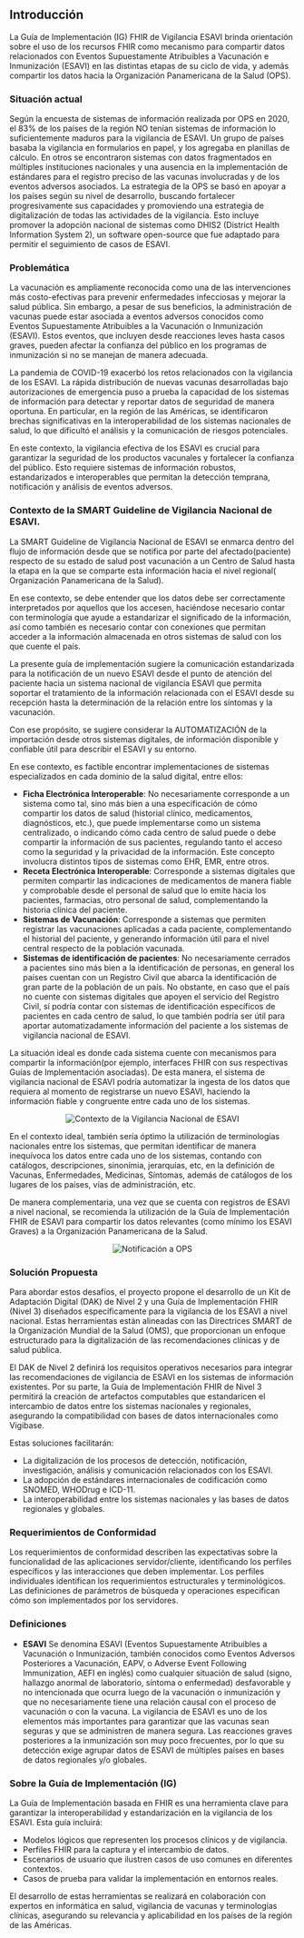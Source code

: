 ## Introducción

La Guía de Implementación (IG) FHIR de Vigilancia ESAVI brinda orientación sobre el uso de los recursos FHIR como mecanismo para compartir datos relacionados con Eventos Supuestamente Atribuibles a Vacunación e Inmunización (ESAVI) en las distintas etapas de su ciclo de vida, y además compartir los datos hacia la Organización Panamericana de la Salud (OPS).

### Situación actual
Según la encuesta de sistemas de información realizada por OPS en 2020, el 83% de los países de la región NO tenían sistemas de información lo suficientemente maduros para la vigilancia de ESAVI. Un grupo de países basaba la vigilancia en formularios en papel, y los agregaba en planillas de cálculo. En otros se encontraron sistemas con datos fragmentados en múltiples instituciones nacionales y una ausencia en la implementación de estándares para el registro preciso de las vacunas involucradas y de los eventos adversos asociados. La estrategia de la OPS se basó en apoyar a los países según su nivel de desarrollo, buscando fortalecer progresivamente sus capacidades y promoviendo una estrategia de digitalización de todas las actividades de la vigilancia. Esto incluye promover la adopción nacional de sistemas como DHIS2 (District Health Information System 2), un software open-source que fue adaptado para permitir el seguimiento de casos de ESAVI.

### Problemática

La vacunación es ampliamente reconocida como una de las intervenciones más costo-efectivas para prevenir enfermedades infecciosas y mejorar la salud pública. Sin embargo, a pesar de sus beneficios, la administración de vacunas puede estar asociada a eventos adversos conocidos como Eventos Supuestamente Atribuibles a la Vacunación o Inmunización (ESAVI). Estos eventos, que incluyen desde reacciones leves hasta casos graves, pueden afectar la confianza del público en los programas de inmunización si no se manejan de manera adecuada.

La pandemia de COVID-19 exacerbó los retos relacionados con la vigilancia de los ESAVI. La rápida distribución de nuevas vacunas desarrolladas bajo autorizaciones de emergencia puso a prueba la capacidad de los sistemas de información para detectar y reportar datos de seguridad de manera oportuna. En particular, en la región de las Américas, se identificaron brechas significativas en la interoperabilidad de los sistemas nacionales de salud, lo que dificultó el análisis y la comunicación de riesgos potenciales.

En este contexto, la vigilancia efectiva de los ESAVI es crucial para garantizar la seguridad de los productos vacunales y fortalecer la confianza del público. Esto requiere sistemas de información robustos, estandarizados e interoperables que permitan la detección temprana, notificación y análisis de eventos adversos.

### Contexto de la SMART Guideline de Vigilancia Nacional de ESAVI.

La SMART Guideline de Vigilancia Nacional de ESAVI se enmarca dentro del  flujo de información desde que se notifica por parte del afectado(paciente)  respecto de su estado de salud post vacunación a un Centro de Salud  hasta la etapa en la que se comparte esta información hacia el nivel regional( Organización Panamericana de la Salud).

En ese contexto, se debe entender que  los datos debe ser correctamente interpretados por aquellos que los accesen, haciéndose necesario contar con terminología que ayude a estandarizar el significado de la información, así como también es necesario contar con conexiones que permitan acceder a la información almacenada en otros sistemas de salud con los que cuente el país.

La presente guía de implementación sugiere la comunicación estandarizada para la notificación de un nuevo ESAVI desde el punto de atención del paciente hacia un sistema nacional de vigilancia ESAVI que permita soportar el tratamiento de la información relacionada con el ESAVI desde su recepción hasta la determinación de la relación entre los síntomas y la vacunación.

Con ese propósito, se sugiere considerar la AUTOMATIZACIÓN de la importación desde otros sistemas digitales, de información disponible y confiable útil para describir el ESAVI y su entorno.

En ese contexto, es factible encontrar implementaciones de sistemas especializados en cada dominio de la salud digital, entre ellos:

* **Ficha Electrónica Interoperable**: No necesariamente corresponde a un sistema como tal, sino más bien a una especificación de cómo compartir los datos de salud (historial clínico, medicamentos, diagnósticos, etc.), que puede implementarse como un sistema centralizado, o indicando cómo cada centro de salud puede o debe compartir la información de sus pacientes, regulando tanto el acceso como la seguridad y la privacidad de la información. Este concepto involucra distintos tipos de sistemas como EHR, EMR, entre otros.
* **Receta Electrónica Interoperable**: Corresponde a sistemas digitales que permiten compartir las indicaciones de medicamentos de manera fiable y comprobable desde el personal de salud que lo emite hacia los pacientes, farmacias, otro personal de salud, complementando la historia clínica del paciente.
* **Sistemas de Vacunación**: Corresponde a sistemas que permiten registrar las vacunaciones aplicadas a cada paciente, complementando el historial del paciente, y generando información útil para el nivel central respecto de la población vacunada.
* __Sistemas de identificación de pacientes__: No necesariamente cerrados a pacientes sino más bien a la identificación de personas, en general los países cuentan con un Registro Civil que abarca la identificación de gran parte de la población de un país. No obstante, en caso que el país no cuente con sistemas digitales que apoyen el servicio del Registro Civil, sí podría contar con sistemas de identificación específicos de pacientes en cada centro de salud, lo que también podría ser útil para aportar automatizadamente información del paciente a los sistemas de vigilancia nacional de ESAVI.

La situación ideal es donde cada sistema cuente con mecanismos para compartir la información(por ejemplo, interfaces FHIR con sus respectivas Guías de Implementación asociadas). De esta manera, el sistema de vigilancia nacional de ESAVI podría automatizar la ingesta de los datos que requiera al momento de registrarse un nuevo ESAVI, haciendo la información fiable y congruente entre cada uno de los sistemas.


<div align="center" ><img src="ContextoIGVigNacESAVIv2.png" alt="Contexto de la Vigilancia Nacional de ESAVI"></div>

En el contexto ideal, también sería óptimo la utilización de terminologías nacionales entre los sistemas, que permitan identificar de manera inequívoca los datos entre cada uno de los sistemas, contando con catálogos, descripciones, sinonímia, jerarquías, etc, en la definición de Vacunas, Enfermedades, Medicinas, Síntomas, además de catálogos de los lugares de los países, vías de administración, etc.


De manera complementaria, una vez que se cuenta con registros de ESAVI a nivel nacional, se recomienda la utilización de la Guía de Implementación FHIR de ESAVI para compartir los datos relevantes (como mínimo los ESAVI Graves) a la Organización Panamericana de la Salud.

<div align="center" ><img src="ContextoIGVigNacESAVI-toPAHO.png" alt="Notificación a OPS"></div>

### Solución Propuesta

Para abordar estos desafíos, el proyecto propone el desarrollo de un Kit de Adaptación Digital (DAK) de Nivel 2 y una Guía de Implementación FHIR (Nivel 3\) diseñados específicamente para la vigilancia de los ESAVI a nivel nacional. Estas herramientas están alineadas con las Directrices SMART de la Organización Mundial de la Salud (OMS), que proporcionan un enfoque estructurado para la digitalización de las recomendaciones clínicas y de salud pública.

El DAK de Nivel 2 definirá los requisitos operativos necesarios para integrar las recomendaciones de vigilancia de ESAVI en los sistemas de información existentes. Por su parte, la Guía de Implementación FHIR de Nivel 3 permitirá la creación de artefactos computables que estandaricen el intercambio de datos entre los sistemas nacionales y regionales, asegurando la compatibilidad con bases de datos internacionales como Vigibase.

Estas soluciones facilitarán:

* La digitalización de los procesos de detección, notificación, investigación, análisis y comunicación relacionados con los ESAVI.  
* La adopción de estándares internacionales de codificación como SNOMED, WHODrug e ICD-11.  
* La interoperabilidad entre los sistemas nacionales y las bases de datos regionales y globales.

<!-- ### Del modelo lógico a la implementación

El modelo lógico está basado en las recomendaciones del Manual Regional de Vigilancia de ESAVI para el reporte individual de casos, donde cada estado miembro informa hacia el Sistema Regional de Vacunación Segura de la OPS. Como paso previo se estructuró un Diccionario de Datos para Notificación de ESAVI ES en formato tabular. Este modelo lógico se encuentra mapeado a un recurso [Questionnaire] (https://build.fhir.org/ig/PanAmericanHealthOrganization/OPS-ESAVI/StructureDefinition-ESAVIQuestionnaireResponse.html) CAMBIAR EL LINK CUANDO SE TENGA EL RECURSO!!!!!!! -->

### Requerimientos de Conformidad

Los requerimientos de conformidad describen las expectativas sobre la funcionalidad de las aplicaciones servidor/cliente, identificando los perfiles específicos y las interacciones que deben implementar. Los perfiles individuales identifican los requerimientos estructurales y terminológicos. Las definiciones de parámetros de búsqueda y operaciones especifican cómo son implementados por los servidores.

### Definiciones

* **ESAVI**
Se denomina ESAVI (Eventos Supuestamente Atribuibles a Vacunación o Inmunización, también conocidos como Eventos Adversos Posteriores a Vacunación, EAPV, o Adverse Event Following Immunization, AEFI en inglés) como cualquier situación de salud (signo, hallazgo anormal de laboratorio, síntoma o enfermedad) desfavorable y no intencionada que ocurra luego de la vacunación o inmunización y que no necesariamente tiene una relación causal con el proceso de vacunación o con la vacuna.
La vigilancia de ESAVI es uno de los elementos más importantes para garantizar que las vacunas sean seguras y que se administren de manera segura. Las reacciones graves posteriores a la inmunización son muy poco frecuentes, por lo que su detección exige agrupar datos de ESAVI de múltiples países en bases de datos regionales y/o globales. 

### Sobre la Guía de Implementación (IG)

La Guía de Implementación basada en FHIR es una herramienta clave para garantizar la interoperabilidad y estandarización en la vigilancia de los ESAVI. Esta guía incluirá:

* Modelos lógicos que representen los procesos clínicos y de vigilancia.  
* Perfiles FHIR para la captura y el intercambio de datos.  
* Escenarios de usuario que ilustren casos de uso comunes en diferentes contextos.  
* Casos de prueba para validar la implementación en entornos reales.

El desarrollo de estas herramientas se realizará en colaboración con expertos en informática en salud, vigilancia de vacunas y terminologías clínicas, asegurando su relevancia y aplicabilidad en los países de la región de las Américas.

<!-- ### Cómo leer esta guía

Esta guía está dividida en varias secciones que se muestran en la barra de menú ubicada en la parte superior de la página

Inicio: Provee la introducción acerca de esta guía.

Objetivos: Describe los objetivos estratégicos y de interoperabilidad

Datos Generales: Aspectos Generales respecto al proyecto y la Guía

Actores y Casos de Uso: Definición de los Casos de Uso.

Operaciones FHIR: Operaciones Rest usadas para el proyecto.

Artefactos: Estas páginas proveen descripciones detalladas y definiciones formales para los objetos FHIR presentes en la guía.

Uso: Explica las interpretaciones e intenciones de la semántica de los recursos.

Seguridad: Explica los formatos de seguridad para la conexión con el Sistema Regional.

Descargas: Agrupa las descargas disponibles como perfiles, paquete de validación, ejemplos, etc -->

 
